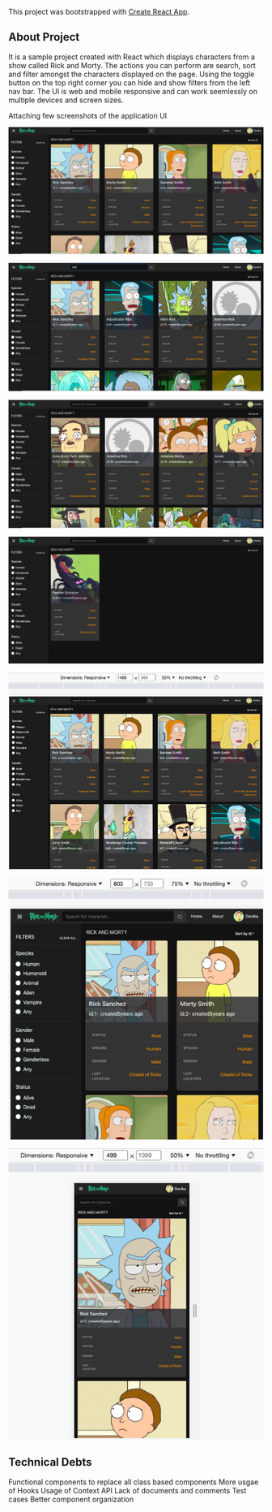 This project was bootstrapped with [Create React App](https://github.com/facebook/create-react-app).

## About Project 

It is a sample project created with React which displays characters from a show called Rick and Morty. 
The actions you can perform are search, sort and filter amongst the characters displayed on the page. 
Using the toggle button on the top right corner you can hide and show filters from the left nav bar. 
The UI is web and mobile responsive and can work seemlessly on multiple devices and screen sizes. 

Attaching few screenshots of the application UI 

![Home Screen](src/assets/images/application/screen1.png?raw=true "Home Screen")

![Search Results](src/assets/images/application/search-results.png?raw=true "Search Results")

![Sort Results](src/assets/images/application/sort-results.png?raw=true "Sort Results")

![Filter Results](src/assets/images/application/filter-results.png?raw=true "Filter Results")

![Responsive screen 1 ](src/assets/images/application/responsive-1.png?raw=true "Responsive screen 1")

![Responsive screen 2](src/assets/images/application/responsive-2.png?raw=true "Responsive screen 2")

![Responsive screen 3](src/assets/images/application/responsive-3.png?raw=true "Responsive screen 3")



## Technical Debts 

Functional components to replace all class based components 
More usgae of Hooks 
Usage of Context API 
Lack of documents and comments 
Test cases 
Better component organization 